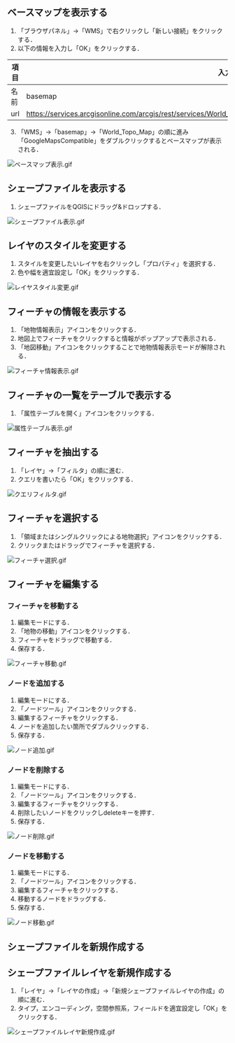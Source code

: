 

## ベースマップを表示する

1. 「ブラウザパネル」->「WMS」で右クリックし「新しい接続」をクリックする．
2. 以下の情報を入力し「OK」をクリックする．

|項目|入力|
|---|---|
|名前|basemap|
|url|https://services.arcgisonline.com/arcgis/rest/services/World_Topo_Map/MapServer/WMTS/1.0.0/WMTSCapabilities.xml|

3. 「WMS」->「basemap」->「World_Topo_Map」の順に進み「GoogleMapsCompatible」をダブルクリックするとベースマップが表示される．

![ベースマップ表示.gif](ベースマップ表示.gif)






## シェープファイルを表示する

1. シェープファイルをQGISにドラッグ&ドロップする．

![シェープファイル表示.gif](シェープファイル表示.gif)







## レイヤのスタイルを変更する

1. スタイルを変更したいレイヤを右クリックし「プロパティ」を選択する．
2. 色や幅を適宜設定し「OK」をクリックする．

![レイヤスタイル変更.gif](レイヤスタイル変更.gif)







## フィーチャの情報を表示する


1. 「地物情報表示」アイコンをクリックする．
2. 地図上でフィーチャをクリックすると情報がポップアップで表示される．
3. 「地図移動」アイコンをクリックすることで地物情報表示モードが解除される．

![フィーチャ情報表示.gif](フィーチャ情報表示.gif)





## フィーチャの一覧をテーブルで表示する

1. 「属性テーブルを開く」アイコンをクリックする．


![属性テーブル表示.gif](属性テーブル表示.gif)





## フィーチャを抽出する

1. 「レイヤ」->「フィルタ」の順に進む．
2. クエリを書いたら「OK」をクリックする．

![クエリフィルタ.gif](クエリフィルタ.gif)




## フィーチャを選択する


1. 「領域またはシングルクリックによる地物選択」アイコンをクリックする．
2. クリックまたはドラッグでフィーチャを選択する．

![フィーチャ選択.gif](フィーチャ選択.gif)





## フィーチャを編集する

### フィーチャを移動する

1. 編集モードにする．
2. 「地物の移動」アイコンをクリックする．
3. フィーチャをドラッグで移動する．
4. 保存する．

![フィーチャ移動.gif](フィーチャ移動.gif)


### ノードを追加する

1. 編集モードにする．
2. 「ノードツール」アイコンをクリックする．
3. 編集するフィーチャをクリックする．
4. ノードを追加したい箇所でダブルクリックする．
5. 保存する．


![ノード追加.gif](ノード追加.gif)


### ノードを削除する

1. 編集モードにする．
2. 「ノードツール」アイコンをクリックする．
3. 編集するフィーチャをクリックする．
4. 削除したいノードをクリックしdeleteキーを押す．
5. 保存する．

![ノード削除.gif](ノード削除.gif)


### ノードを移動する

1. 編集モードにする．
2. 「ノードツール」アイコンをクリックする．
3. 編集するフィーチャをクリックする．
4. 移動するノードをドラッグする．
5. 保存する．

![ノード移動.gif](ノード移動.gif)




## シェープファイルを新規作成する


## シェープファイルレイヤを新規作成する

1. 「レイヤ」->「レイヤの作成」->「新規シェープファイルレイヤの作成」の順に進む．
2. タイプ，エンコーディング，空間参照系，フィールドを適宜設定し「OK」をクリックする．

![シェープファイルレイヤ新規作成.gif](シェープファイルレイヤ新規作成.gif)